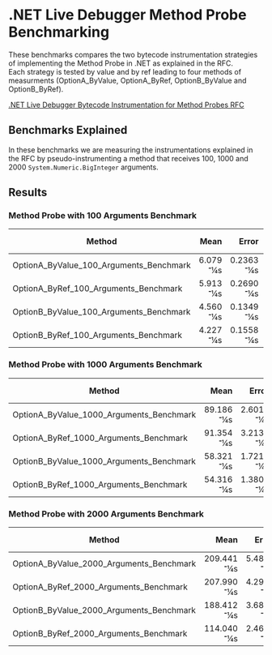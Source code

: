 # .NET Live Debugger Method Probe Benchmarking
These benchmarks compares the two bytecode instrumentation strategies of implementing the Method Probe in .NET as explained in the RFC.  
Each strategy is tested by value and by ref leading to four methods of measurments (OptionA_ByValue, OptionA_ByRef, OptionB_ByValue and OptionB_ByRef).

[.NET Live Debugger Bytecode Instrumentation for Method Probes RFC](https://docs.google.com/document/d/15atktdzQNgOSG81oC4_YJ67QVVzMcAXakBz1G-aXZ4g/edit#heading=h.a2uvr77xbrp)

## Benchmarks Explained
In these benchmarks we are measuring the instrumentations explained in the RFC by pseudo-instrumenting a method that receives 100, 1000 and 2000 `System.Numeric.BigInteger` arguments.

## Results

### Method Probe with 100 Arguments Benchmark
|                                 Method |       Mean |     Error |     StdDev |     Median |   Gen 0 | Code Size |  Gen 1 | Allocated |
|--------------------------------------- |-----------:|----------:|-----------:|-----------:|--------:|----------:|-------:|----------:|
|        OptionA_ByValue_100_Arguments_Benchmark |   6.079 ־¼s | 0.2363 ־¼s |  0.6780 ־¼s |   5.959 ־¼s |  1.2970 |     22 KB | 0.0153 |      8 KB |
|  OptionA_ByRef_100_Arguments_Benchmark |   5.913 ־¼s | 0.2690 ־¼s |  0.7890 ־¼s |   5.759 ־¼s |  1.2970 |     14 KB | 0.0153 |      8 KB |
|        OptionB_ByValue_100_Arguments_Benchmark |   4.560 ־¼s | 0.1349 ־¼s |  0.3915 ־¼s |   4.543 ־¼s |  1.0300 |     22 KB |      - |      6 KB |
|  OptionB_ByRef_100_Arguments_Benchmark |   4.227 ־¼s | 0.1558 ־¼s |  0.4544 ־¼s |   4.168 ־¼s |  1.0300 |     24 KB |      - |      6 KB |

### Method Probe with 1000 Arguments Benchmark
|                                 Method |       Mean |     Error |     StdDev |     Median |   Gen 0 | Code Size |  Gen 1 | Allocated |
|--------------------------------------- |-----------:|----------:|-----------:|-----------:|--------:|----------:|-------:|----------:|
|       OptionA_ByValue_1000_Arguments_Benchmark |  89.186 ־¼s | 2.6012 ־¼s |  7.6697 ־¼s |  88.486 ־¼s | 12.6953 |    147 KB | 1.5869 |     78 KB |
| OptionA_ByRef_1000_Arguments_Benchmark |  91.354 ־¼s | 3.2139 ־¼s |  9.3241 ־¼s |  91.192 ־¼s | 12.6953 |    137 KB | 1.5869 |     78 KB |
|       OptionB_ByValue_1000_Arguments_Benchmark |  58.321 ־¼s | 1.7210 ־¼s |  5.0474 ־¼s |  57.864 ־¼s | 10.1318 |    153 KB |      - |     63 KB |
| OptionB_ByRef_1000_Arguments_Benchmark |  54.316 ־¼s | 1.3808 ־¼s |  4.0279 ־¼s |  54.404 ־¼s | 10.1318 |    122 KB |      - |     63 KB |

### Method Probe with 2000 Arguments Benchmark

|                                 Method |       Mean |     Error |     StdDev |     Median |   Gen 0 | Code Size |  Gen 1 | Allocated |
|--------------------------------------- |-----------:|----------:|-----------:|-----------:|--------:|----------:|-------:|----------:|
|       OptionA_ByValue_2000_Arguments_Benchmark | 209.441 ־¼s | 5.4804 ־¼s | 15.9867 ־¼s | 208.294 ־¼s | 25.3906 |    295 KB | 4.8828 |    156 KB |
| OptionA_ByRef_2000_Arguments_Benchmark | 207.990 ־¼s | 4.2951 ־¼s | 12.5968 ־¼s | 207.691 ־¼s | 25.3906 |    275 KB | 4.8828 |    156 KB |
|       OptionB_ByValue_2000_Arguments_Benchmark | 188.412 ־¼s | 3.6874 ־¼s |  9.1143 ־¼s | 186.000 ־¼s |       - |    319 KB |      - |    125 KB |
| OptionB_ByRef_2000_Arguments_Benchmark | 114.040 ־¼s | 2.4639 ־¼s |  7.2648 ־¼s | 112.066 ־¼s | 20.3857 |    244 KB |      - |    125 KB |
